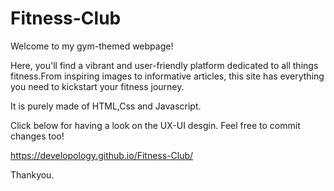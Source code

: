 # Fitness-Club

Welcome to my gym-themed webpage!

Here, you'll find a vibrant and user-friendly platform dedicated to all things fitness.From inspiring images to informative articles, this site has everything you need to kickstart your fitness journey.

It is purely made of HTML,Css and Javascript.

Click below for having a look on the UX-UI desgin. Feel free to commit changes too!

https://developology.github.io/Fitness-Club/

Thankyou.

